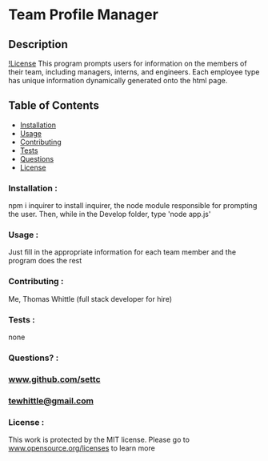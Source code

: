 
# Team Profile Manager

## Description
[!License](https://img.shields.io/badge/License-MIT-blue.svg)
    This program prompts users for information on the members of their team, including managers, interns, and engineers. Each employee type has unique information dynamically generated onto the html page.
## Table of Contents

* [Installation](#Installation)
* [Usage](#Usage)
* [Contributing](#Contributing)
* [Tests](#Tests)
* [Questions](#Questions)
* [License](#License)

### Installation :
npm i inquirer to install inquirer, the node module responsible for prompting the user. Then, while in the Develop folder, type 'node app.js'

### Usage :
Just fill in the appropriate information for each team member and the program does the rest

### Contributing :
Me, Thomas Whittle (full stack developer for hire)

### Tests :
none

### Questions? :
### www.github.com/settc
### tewhittle@gmail.com

### License : 
This work is protected by the MIT license. Please go to 
www.opensource.org/licenses to learn more
